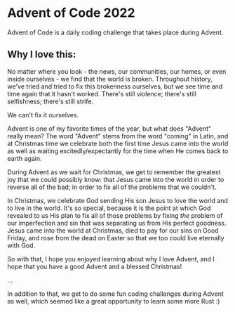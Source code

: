 # Advent of Code 2022

Advent of Code is a daily coding challenge that takes place during Advent.

## Why I love this:
No matter where you look - the news, our communities, our homes, or even inside ourselves - we find that the world is broken.  Throughout history, we've tried and tried to fix this brokenness ourselves, but we see time and time again that it hasn't worked.  There's still violence; there's still selfishness; there's still strife.

We can't fix it ourselves.

Advent is one of my favorite times of the year, but what does "Advent" really mean?
The word "Advent" stems from the word "coming" in Latin, and at Christmas time we celebrate both the first time Jesus came into the world as well as waiting excitedly/expectantly for the time when He comes back to earth again.  

During Advent as we wait for Christmas, we get to remember the greatest joy that we could possibly know: that Jesus came into the world in order to reverse all of the bad; in order to fix all of the problems that we couldn't.

In Christmas, we celebrate God sending His son Jesus to love the world and to live in the world.  It's so special, because it is the point at which God revealed to us His plan to fix all of those problems by fixing *the* problem of our imperfection and sin that was separating us from His perfect goodness.  Jesus came into the world at Christmas, died to pay for our sins on Good Friday, and rose from the dead on Easter so that we too could live eternally with God.

So with that, I hope you enjoyed learning about why I love Advent, and I hope that you have a good Advent and a blessed Christmas!

...

In addition to that, we get to do some fun coding challenges during Advent as well, which seemed like a great opportunity to learn some more Rust :)
